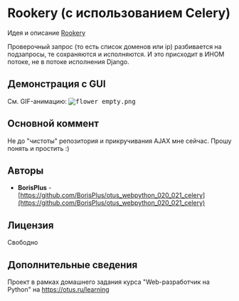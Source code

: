 # Rookery (с использованием Celery)

Идея и описание [Rookery](https://github.com/BorisPlus/otus_webpython_020_021)

Проверочный запрос (то есть список доменов или ip) разбивается на подзапросы, те сохраняются и исполняются. И это присходит в ИНОМ потоке, не в потоке исполнения Django.


## Демонстрация с GUI

См. GIF-анимацию:
<kbd>![flower_empty.png](README.files/img/screencasts/rookery.gif)</kbd>


## Основной коммент

Не до "чистоты" репозитория и прикручивания AJAX мне сейчас. Прошу понять и простить :)

## Авторы

* **BorisPlus** - [https://github.com/BorisPlus/otus_webpython_020_021_celery](https://github.com/BorisPlus/otus_webpython_020_021_celery)

## Лицензия

Свободно

## Дополнительные сведения

Проект в рамках домашнего задания курса "Web-разработчик на Python" на https://otus.ru/learning